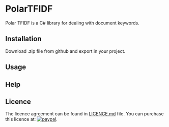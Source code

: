 # PolarTFIDF
Polar TFIDF is a C# library for dealing with document keywords.

## Installation
Download .zip file from github and export in your project.

## Usage


## Help


## Licence
The licence agreement can be found in [LICENCE.md](https://github.com/polarsoftware/PolarTFIDF/blob/master/LICENCE.md) file.
You can purchase this licence at: [![paypal](https://www.paypalobjects.com/en_US/i/btn/btn_buynowCC_LG.gif)](https://www.paypal.com/cgi-bin/webscr?cmd=_s-xclick&hosted_button_id=5GXZ8B4QAT2EW).
